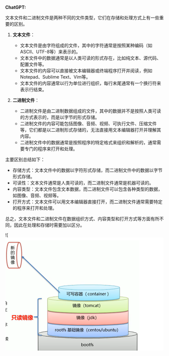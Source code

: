 **ChatGPT:**

文本文件和二进制文件是两种不同的文件类型，它们在存储和处理方式上有一些重要的区别。

1. **文本文件**：
    
    * 文本文件是由字符组成的文件，其中的字符通常是按照某种编码（如ASCII、UTF-8等）来表示的。
    * 文本文件中的数据通常是以人类可读的形式存在，比如纯文本、源代码、配置文件等。
    * 文本文件的内容可以直接被文本编辑器或终端程序打开并阅读，例如Notepad、Sublime Text、Vim等。
    * 文本文件的内容通常以行为单位进行组织，每行末尾通常有一个换行符来表示行结束。
2. **二进制文件**：
    
    * 二进制文件是由二进制数据组成的文件，其中的数据并不是按照人类可读的方式表示的，而是以字节的形式存储。
    * 二进制文件的内容可能包括图像、音频、视频、可执行文件、压缩文件等，它们都是以二进制形式存储的，无法直接用文本编辑器打开并理解其内容。
    * 二进制文件中的数据通常是按照程序的特定格式来组织和解析的，通常需要专门的程序来打开和处理。

主要区别总结如下：

* 存储方式：文本文件中的数据以字符形式存储，而二进制文件中的数据以字节形式存储。
* 可读性：文本文件通常是人类可读的，而二进制文件通常是机器可读的。
* 内容类型：文本文件包含文本数据，而二进制文件可以包含各种类型的数据，如图像、音频、视频等。
* 打开方式：文本文件可以用文本编辑器直接打开，而二进制文件通常需要特定的程序来打开和处理。

总之，文本文件和二进制文件在数据组织方式、内容类型和打开方式等方面有所不同，因此在处理和存储时需要加以区分。


![![Alt text](image-3.png)